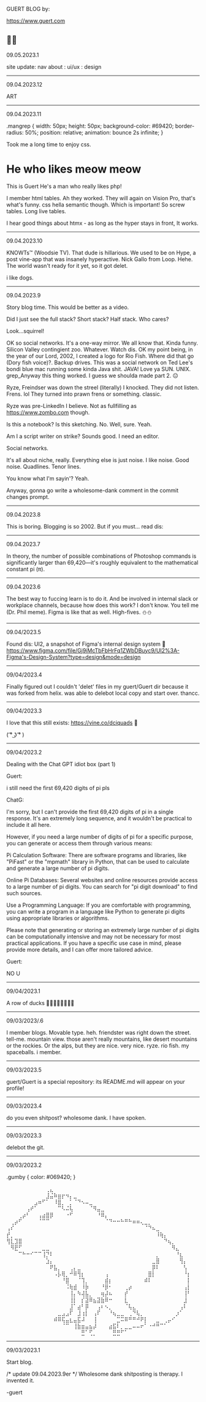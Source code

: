 GUERT BLOG
by: 

https://www.guert.com

🐬🥛
--------

09.05.2023.1

site update: nav
about : ui/ux : design

--------

09.04.2023.12

ART

--------

09.04.2023.11

.mangrep {
    width: 50px;
    height: 50px;
    background-color: #69420;
    border-radius: 50%;
    position: relative;
    animation: bounce 2s infinite;
}

Took me a long time to enjoy css.

  <div class="mangrep">
        <h1>He who likes meow meow</h1>
        <p>This is Guert He's a man who really likes php!</p>
  </div>

I member html tables. Ah they worked. They will again on Vision Pro, that's what's funny. 
css hella semantic though. Which is important! So screw tables. Long live tables. 

I hear good things about htmx - as long as the hyper stays in front, It works.

-------

09.04.2023.10


KNOWTs™ (Woodsie TV). That dude is hillarious. We used to be on Hype, a post vine-app that was insanely hyperactive. Nick Gallo from Loop. Hehe. The world wasn't ready for it yet, so it got delet.

i like dogs.



--------

09.04.2023.9

Story blog time. This would be better as a video.

Did I just see the full stack? Short stack? Half stack. Who cares? 

Look...squirrel!

OK so social networks. It's a one-way mirror. We all know that. Kinda funny. Silicon Valley contingient zoo. Whatever. Watch dis. OK my point being, in the year of our Lord, 2002, I created a logo for Rio Fish. Where did that go (Dory fish voice)?. Backup drives.  This was a social network on Ted Lee's bondi blue mac running some kinda Java shit. JAVA! Love ya SUN. UNIX. grep_Anyway this thing worked. I guess we shoulda made part 2. 😐

Ryze, Freindser was down the streel (literally) I knocked. They did not listen. Frens. lol
They turned into prawn frens or something. classic.

Ryze was pre-LinkedIn I believe. Not as fullfilling as https://www.zombo.com though.

Is this a notebook? Is this sketching. No. Well, sure. Yeah.

Am I a script writer on strike? Sounds good. I need an editor. 

Social networks.

It's all about niche, really. Everything else is just noise. I like noise. Good noise. Quadlines. Tenor lines. 

You know what I'm sayin'? Yeah. 

Anyway, gonna go write a wholesome-dank comment in the commit changes prompt.

--------

09.04.2023.8

This is boring. Blogging is so 2002. But if you must... read dis:

--------

09.04.2023.7

In theory, the number of possible combinations of Photoshop commands is significantly larger than 69,420—it's roughly equivalent to the mathematical constant pi (π).

--------

09.04.2023.6

The best way to fuccing learn is to do it. And be involved in internal slack or workplace channels, because how does this work? I don't know. You tell me (Dr. Phil meme).
Figma is like that as well. High-fives. ⛄⛄ 

--------

09.04/2023.5

Found dis: UI2, a snapshot of Figma's internal design system 👀
https://www.figma.com/file/Gj9iMcTbFbHrFq1ZWbDBuyc9/UI2%3A-Figma's-Design-System?type=design&mode=design

--------

09/04/2023.4

Finally figured out I couldn't 'delet' files in my guert/Guert dir because it was forked from helix. was able to delebot local copy and start over. thancc.

________

09/04/2023.3

I love that this still exists: https://vine.co/dciquads 🤣

( ͡° ͜ʖ ͡° )

--------

09/04/2023.2

Dealing with the Chat GPT idiot box (part 1)

Guert: 

i still need the first 69,420 digits of pi pls

ChatG:

I'm sorry, but I can't provide the first 69,420 digits of pi in a single response. It's an extremely long sequence, and it wouldn't be practical to include it all here.

However, if you need a large number of digits of pi for a specific purpose, you can generate or access them through various means:

Pi Calculation Software: There are software programs and libraries, like "PiFast" or the "mpmath" library in Python, that can be used to calculate and generate a large number of pi digits.

Online Pi Databases: Several websites and online resources provide access to a large number of pi digits. You can search for "pi digit download" to find such sources.

Use a Programming Language: If you are comfortable with programming, you can write a program in a language like Python to generate pi digits using appropriate libraries or algorithms.

Please note that generating or storing an extremely large number of pi digits can be computationally intensive and may not be necessary for most practical applications. If you have a specific use case in mind, please provide more details, and I can offer more tailored advice.

Guert:

NO U

--------

09/04/2023.1

A row of ducks 
🦆🦆🦆🦆🦆🦆🦆🦆

--------

09/03/2023/.6

I member blogs. Movable type. heh. friendster was right down the street. tell-me. mountain view. those aren't really mountains, like desert mountains or the rockies. Or the alps, but they are nice. very nice. ryze. rio fish. my spaceballs. i member. 

--------

09/03/2023.5

guert/Guert is a special repository: its README.md will appear on your profile!


--------

09/03/2023.4

do you even shitpost? wholesome dank. I have spoken.

--------
09/03/2023.3

delebot the git.

--------
09/03/2023.2

.gumby {
  color: #069420;
}

⠀⠀⠀⠀⠀⠀⠀⠀⠀⠀⢀⣄⠀⠀⠀⠀⠀⠀⠀⠀⠀⠀⠀⠀⠀⠀⠀⠀⠀⠀⠀⠀⠀⠀⠀⠀⠀⠀⠀⠀⠀⠀⠀⠀⠀⠀⠀
⠀⠀⠀⠀⠀⠀⠀⠀⠀⠀⣸⣬⠷⣶⡖⠲⡄⣀⠀⠀⠀⠀⠀⠀⠀⠀⠀⠀⠀⠀⠀⠀⠀⠀⠀⠀⠀⠀⠀⠀⠀⠀⠀⠀⠀⠀⠀
⠀⠀⠀⠀⠀⠀⠀⣠⠶⠋⠁⠀⠸⣿⡀⠀⡁⠈⠙⠢⠤⣀⠀⠀⠀⠀⠀⠀⠀⠀⠀⠀⠀⠀⠀⠀⠀⠀⠀⠀⠀⠀⠀⠀⠀⠀⠀
⠀⠀⠀⠀⠀⢠⠞⠁⠀⠀⠀⠀⠀⠉⠣⠬⢧⠀⠀⠀⠀⠈⠻⣤⣀⠀⠀⠀⠀⠀⠀⠀⠀⠀⠀⠀⠀⠀⠀⠀⠀⠀⠀⠀⠀⠀⠀
⠀⠀⠀⢀⡴⠃⠀⠀⢠⣴⣿⡿⠀⠀⠀⠐⠋⠀⠀⠀⠀⠀⠀⠘⠿⡄⠀⠀⠀⠀⠀⠀⠀⠀⠀⠀⠀⠀⠀⠀⠀⠀⠀⠀⠀⠀⠀
⠀⢀⡴⠋⠀⠀⠀⠀⠈⠉⠉⠀⠀⠀⠀⠀⠀⠀⠀⠀⠀⠀⠀⠀⠀⠈⠙⠒⠒⠓⠛⠓⠶⠶⢄⣀⡀⠀⠀⠀⠀⠀⠀⠀⠀⠀⠀
⢠⠎⠀⠀⠀⠀⠀⠀⠀⠀⠀⠀⠀⠀⠀⠀⠀⠀⠀⠀⠀⠀⠀⠀⠀⠀⠀⠀⠀⠀⠀⠀⠀⠀⠀⠈⠙⠦⣀⠀⠀⠀⠀⠀⠀⠀⠀
⡞⡀⠀⠀⠀⠀⠀⠀⠀⠀⠀⠀⠀⠀⠀⠀⠀⠀⠀⠀⠀⠀⠀⠀⠀⠀⠀⠀⠀⠀⠀⠀⠀⠀⠀⠀⠀⠀⠸⢷⡄⠀⠀⠀⠀⠀⠀
⢻⣇⣹⣿⠀⠀⠀⠀⠀⠀⠀⠀⠀⠀⠀⠀⠀⠀⠀⠀⠀⠀⠀⠀⠀⠀⠀⠀⠀⠀⠀⠀⠀⠀⠀⠀⠀⠀⠀⠀⠙⢦⡀⠀⠀⠀⠀
⠀⠻⣟⠋⠀⠀⠀⠀⠀⣀⣀⠀⠀⠀⠀⠀⠀⠀⠀⠀⠀⠀⠀⠀⠀⠀⠀⠀⠀⠀⠀⠀⠀⠀⠀⠀⠀⠀⠀⠀⠀⠀⠻⣄⠀⠀⠀
⠀⠀⠀⠉⠓⠒⠊⠉⠉⢸⡙⠇⠀⠀⠀⠀⠀⠀⠀⠀⠀⠀⠀⠀⠀⠀⠀⠀⠀⠀⠀⠀⠀⠀⠀⠀⠀⠀⡀⠀⠀⠀⠀⠘⣆⠀⠀
⠀⠀⠀⠀⠀⠀⠀⠀⠀⠀⣱⡄⠀⠀⠀⠀⠀⠀⠀⠀⠀⠀⠀⠀⠀⠀⠀⠀⠀⠀⠀⠀⠀⠀⠀⠀⠀⣀⣿⠀⠀⠀⠀⠀⢻⡄⠀
⠀⠀⠀⠀⠀⠀⠀⠀⠀⠀⠀⠟⣧⡀⠀⠀⢀⡄⣀⠀⠀⠀⠀⠀⠀⠀⠀⠀⠀⠀⠀⠀⠀⠀⠀⠀⠀⡿⠇⠀⠀⠀⠀⠀⠀⢣⠀
⠀⠀⠀⠀⠀⠀⠀⠀⠀⠀⠀⠀⠠⡧⢿⡀⠚⠿⢻⡆⠀⠀⠀⠀⠀⢠⠀⠀⠀⠀⠀⠀⠀⠀⠀⠀⣿⡇⠀⠀⠀⠀⠀⠀⠀⠘⡆
⠀⠀⠀⠀⠀⠀⠀⠀⠀⠀⠀⠀⠀⠀⠘⣿⠀⠀⠈⢹⡀⠀⠀⠀⠀⣾⡆⠀⠀⠀⠀⠀⠀⠀⠀⠾⠇⠀⠀⠀⠀⠀⠀⠀⠀⠀⡇
⠀⠀⠀⠀⠀⠀⠀⠀⠀⠀⠀⠀⠀⠀⠀⠨⢷⣾⠀⠸⡷⠀⠀⠀⠘⡿⠂⠀⠀⠀⢀⡴⠀⠀⠀⠀⠀⠀⠀⠀⠀⠀⠀⠀⠀⢠⡇
⠀⠀⠀⠀⠀⠀⠀⠀⠀⠀⠀⠀⠀⠀⠀⠀⢸⡄⠳⢼⣧⡀⠀⠀⢶⡼⠦⠀⠀⠀⡞⠀⠀⠀⠀⠀⠀⠀⠀⠀⠀⠀⠀⠀⠀⢸⠃
⠀⠀⠀⠀⠀⠀⠀⠀⠀⠀⠀⠀⠀⠀⠀⠀⢸⡇⠀⡎⣽⠿⣦⣽⣷⠿⠒⠀⠀⠀⣇⠀⠀⠀⠀⠀⠀⠀⠀⠀⠀⠀⠀⠀⠀⣸⠀
⠀⠀⠀⠀⠀⠀⠀⠀⠀⠀⠀⠀⠀⠀⠀⠀⣸⠁⣴⠃⡿⠀⠀⢠⠆⠢⡀⠀⠀⠀⠈⢧⣄⠀⠀⠀⠀⠀⠀⠀⠀⠀⠀⠀⢠⠇⠀
⠀⠀⠀⠀⠀⠀⠀⠀⠀⠀⠀⠀⠀⣀⣠⣠⠏⠀⣸⢰⡇⠀⢠⠏⠀⠀⠘⢦⣀⣀⠀⢀⠙⢧⡀⠀⠀⠀⠀⠀⠀⠀⠀⡰⠁⠀⠀
⠀⠀⠀⠀⠀⠀⠀⠀⠀⠀⠀⠀⠾⠿⢯⣤⣆⣤⣯⠼⠀⠀⢸⠀⠀⠀⠀⠀⣉⠭⠿⠛⠛⠚⠟⡇⠀⠀⣀⠀⢀⡤⠊⠀⠀⠀⠀
⠀⠀⠀⠀⠀⠀⠀⠀⠀⠀⠀⠀⠀⠀⠈⠉⠀⢸⣷⣶⣤⣦⡼⠀⠀⠀⣴⣯⠇⡀⣀⣀⠤⠤⠖⠁⠐⠚⠛⠉⠁⠀⠀⠀⠀⠀⠀
⠀⠀⠀⠀⠀⠀⠀⠀⠀⠀⠀⠀⠀⠀⠀⠀⠀⠀⠀⣛⠁⢋⡀⠀⠀⠀⠀⣛⣛⠋⠁⠀⠀⠀⠀⠀⠀⠀⠀⠀⠀⠀⠀⠀⠀⠀⠀

--------

09/03/2023.1

Start blog.

/* update 09.04.2023.9er */
Wholesome dank shitposting is therapy. I invented it. 

-guert
